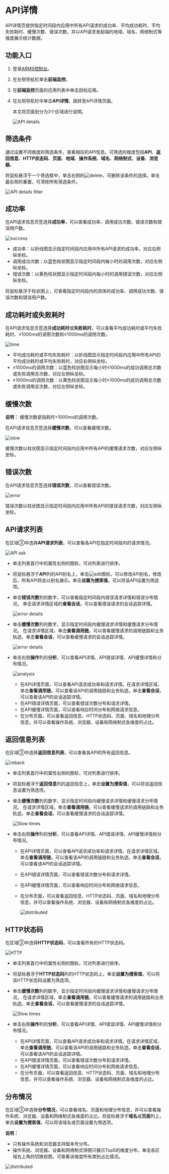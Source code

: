 # API详情

API详情页提供指定时间段内应用中所有API请求的成功率、平均成功耗时、平均失败耗时、缓慢次数、错误次数，并以API请求发起端的地域、域名、网络制式等维度展示统计数据。

## 功能入口



1.  登录[ARMS控制台](https://arms-ap-southeast-1.console.aliyun.com/#/home)。
2.  在左侧导航栏单击**前端监控**。
3.  在**前端监控**页面的应用列表中单击目标应用。
4.  在左侧导航栏中单击**API详情**，跳转至API详情页面。

    本文将页面划分为3个区域进行说明。

    ![API details](../images/p111559.png "API详情")


## 筛选条件

通过设置不同维度的筛选条件，查看相应的API信息。可筛选的维度包括**API**、**返回信息**、**HTTP状态码**、**页面**、**地域**、**操作系统**、**域名**、**网络制式**、**设备**、**浏览器**。

将鼠标悬浮于一个筛选框中，单击右侧的![delete](https://static-aliyun-doc.oss-cn-hangzhou.aliyuncs.com/assets/img/zh-CN/3267633061/p175853.png)，可删除该条件的选择。单击最右侧的重置，可清除所有筛选条件。

![API details filter](https://static-aliyun-doc.oss-cn-hangzhou.aliyuncs.com/assets/img/zh-CN/2228683061/p111568.png)

## 成功率

在API请求信息页签选择**成功率**，可以查看成功率、调用成功次数、错误次数和错误用户数。

![success](https://static-aliyun-doc.oss-cn-hangzhou.aliyuncs.com/assets/img/zh-CN/1620404061/p177857.png)

-   成功率：以折线图显示指定时间段内应用中所有API请求的成功率，对应右侧纵坐标。
-   调用成功次数：以蓝色柱状图显示指定时间段内每小时的调用次数，对应左侧纵坐标。
-   错误次数：以黄色柱状图显示指定时间段内每小时的调用错误次数，对应左侧纵坐标。

将鼠标悬浮于柱状图上，可查看指定时间段内的具体的成功率、调用成功次数、错误次数和错误用户数。

## 成功耗时或失败耗时

在API请求信息页签选择**成功耗时**或**失败耗时**，可以查看平均成功耗时或平均失败耗时、≤1000ms的调用次数和≥1000ms的调用次数。

![time](https://static-aliyun-doc.oss-cn-hangzhou.aliyuncs.com/assets/img/zh-CN/1620404061/p177858.png)

-   平均成功耗时或平均失败耗时：以折线图显示指定时间段内应用中所有API的平均成功耗时或平均失败耗时，对应右侧纵坐标。
-   ≤1000ms的调用次数：以蓝色柱状图显示每小时≤1000ms的成功调用总次数或失败调用总次数，对应左侧纵坐标。
-   ≥1000ms的调用次数：以黄色柱状图显示每小时≥1000ms的成功调用总次数或失败调用总次数，对应左侧纵坐标。

## 缓慢次数

**说明：** 缓慢次数是指耗时\>1000ms的调用次数。

在API请求信息页签选择**缓慢次数**，可以查看缓慢次数。

![slow](https://static-aliyun-doc.oss-cn-hangzhou.aliyuncs.com/assets/img/zh-CN/1620404061/p177859.png)

缓慢次数以柱状图显示指定时间段内应用中所有API的缓慢请求次数，对应左侧纵坐标。

## 错误次数

在API请求信息页签选择**错误次数**，可以查看错误次数。

![error](https://static-aliyun-doc.oss-cn-hangzhou.aliyuncs.com/assets/img/zh-CN/1620404061/p177880.png)

错误次数以柱状图显示指定时间段内应用中所有API的错误请求次数，对应左侧纵坐标。

## API请求列表

在区域③中选择**API请求列表**，可以查看各API在指定时间段内的请求情况。

![API ask](https://static-aliyun-doc.oss-cn-hangzhou.aliyuncs.com/assets/img/zh-CN/1620404061/p177860.png)

-   单击列表首行中的属性右侧的图标，可对列表进行排序。
-   将鼠标悬浮于**API**列的API别名上，单击![edit](https://static-aliyun-doc.oss-cn-hangzhou.aliyuncs.com/assets/img/zh-CN/1397593061/p177320.png)图标，可以修改API别名，修改后，所有API将会以别名展示。单击**设置为搜索值**，可以将该API设置为筛选项。
-   单击**错误次数**列的数字，可以查看指定时间段内错误请求详情和错误分布情况。 单击请求详情区域的**查看会话**，可以查看错误请求的会话追踪详情。

    ![error details](https://static-aliyun-doc.oss-cn-hangzhou.aliyuncs.com/assets/img/zh-CN/6039683061/p111587.png)

-   单击**缓慢次数**列的数字，显示指定时间段内缓慢请求详情和缓慢请求分布情况。 在请求详情区域，单击**查看调用链**。可以查看缓慢请求的调用链路和业务轨迹。单击**查看会话**，可以查看缓慢请求的会话追踪详情。

    ![error details](https://static-aliyun-doc.oss-cn-hangzhou.aliyuncs.com/assets/img/zh-CN/6039683061/p111588.png)

-   单击右侧**操作**列的**分析**，可以查看API详情、API错误详情、API缓慢详情和分布情况。

    ![analysis](https://static-aliyun-doc.oss-cn-hangzhou.aliyuncs.com/assets/img/zh-CN/1620404061/p177862.png)

    -   在API详情页面，可以查看API请求成功率和请求详情。在请求详情区域，单击**查看调用链**。可以查看该API的调用链路和业务轨迹。单击**查看会话**，可以查看该API的会话追踪详情。
    -   在API错误详情页面，可以查看错误次数分布和请求详情。
    -   在API缓慢详情页面，可以查看响应时间分布和网络请求信息。
    -   在分布页面，可以查看返回信息、HTTP状态码、页面、域名和地理分布信息，并可以查看操作系统、浏览器、设备和网络制式各维度的占比。

## 返回信息列表

在区域③中选择**返回信息列表**，可以查看各API的所有返回信息。

![reback](https://static-aliyun-doc.oss-cn-hangzhou.aliyuncs.com/assets/img/zh-CN/1397593061/p177186.png)

-   单击列表首行中的属性右侧的图标，可对列表进行排序。
-   将鼠标悬浮于**返回信息**列的返回信息上，单击**设置为搜索值**，可以将该返回信息设置为筛选项。
-   单击**缓慢次数**列的数字，显示指定时间段内缓慢请求详情和缓慢请求分布情况。 在请求详情区域，单击**查看调用链**。可以查看缓慢请求的调用链路和业务轨迹。单击**查看会话**，可以查看缓慢请求的会话追踪详情。

    ![Slow times](https://static-aliyun-doc.oss-cn-hangzhou.aliyuncs.com/assets/img/zh-CN/1397593061/p177282.png)

-   单击右侧**操作**列的**分析**，可以查看API详情、API错误详情、API缓慢详情和分布情况。
    -   在API详情页面，可以查看API请求成功率和请求详情。在请求详情区域，单击**查看调用链**。可以查看该API的调用链路和业务轨迹。单击**查看会话**，可以查看该API的会话追踪详情。
    -   在API错误详情页面，可以查看错误次数分布和请求详情。
    -   在API缓慢详情页面，可以查看响应时间分布和网络请求信息。
    -   在分布页面，可以查看返回信息、HTTP状态码、页面、域名和地理分布信息，并可以查看操作系统、浏览器、设备和网络制式各维度的占比。

        ![distributed](https://static-aliyun-doc.oss-cn-hangzhou.aliyuncs.com/assets/img/zh-CN/1620404061/p177958.png)


## HTTP状态码

在区域③中选择**HTTP状态码**，可以查看所有的HTTP状态码。

![HTTP](https://static-aliyun-doc.oss-cn-hangzhou.aliyuncs.com/assets/img/zh-CN/1397593061/p177332.png)

-   单击列表首行中的属性右侧的图标，可对列表进行排序。
-   将鼠标悬浮于**HTTP状态码**列的HTTP状态码上，单击**设置为搜索值**，可以将该HTTP状态码设置为筛选项。
-   单击**缓慢次数**列的数字，显示指定时间段内缓慢请求详情和缓慢请求分布情况。 在请求详情区域，单击**查看调用链**。可以查看缓慢请求的调用链路和业务轨迹。单击**查看会话**，可以查看缓慢请求的会话追踪详情。

    ![Slow times](https://static-aliyun-doc.oss-cn-hangzhou.aliyuncs.com/assets/img/zh-CN/1397593061/p177282.png)

-   单击右侧**操作**列的**分析**，可以查看API详情、API错误详情、API缓慢详情和分布情况。
    -   在API详情页面，可以查看API请求成功率和请求详情。在请求详情区域，单击**查看调用链**。可以查看该API的调用链路和业务轨迹。单击**查看会话**，可以查看该API的会话追踪详情。
    -   在API错误详情页面，可以查看错误次数分布和请求详情。
    -   在API缓慢详情页面，可以查看响应时间分布和网络请求信息。
    -   在分布页面，可以查看返回信息、HTTP状态码、页面、域名和地理分布信息，并可以查看操作系统、浏览器、设备和网络制式各维度的占比。

## 分布情况

在区域③中选择**分布情况**，可以查看域名、页面和地理分布信息，并可以查看操作系统、浏览器、设备和网络制式各维度的占比。将鼠标悬浮于**域名**或**页面**列上，单击**设置为搜索值**，可以将该域名或页面设置为筛选项。

**说明：**

-   只有操作系统和浏览器支持版本号分布。
-   操作系统、浏览器、设备和网络制式饼图只展示Top5的维度分布，单击各区域右上角的切换视图，可查看该维度所有类别占比情况。

![distributed](https://static-aliyun-doc.oss-cn-hangzhou.aliyuncs.com/assets/img/zh-CN/2620404061/p177360.png)

